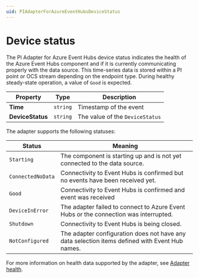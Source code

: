 ```yaml
---
uid: PIAdapterForAzureEventHubsDeviceStatus
---
```


# Device status

The PI Adapter for Azure Event Hubs device status indicates the health of the Azure Event Hubs component and if it is currently communicating properly with the data source. This time-series data is stored within a PI point or OCS stream depending on the endpoint type. During healthy steady-state operation, a value of `Good` is expected.

| Property                          | Type                                 | Description                    |
|-----------------------------------|--------------------------------------|--------------------------------|
| **Time**                        | `string`                               | Timestamp of the event        |
| **DeviceStatus**                | `string`                               | The value of the `DeviceStatus` |

The adapter supports the following statuses:

| Status            | Meaning                                                                                       |
|-------------------|-----------------------------------------------------------------------------------------------|
| `Starting`        | The component is starting up and is not yet connected to the data source.                     |
| `ConnectedNoData` | Connectivity to Event Hubs is confirmed but no events have been received yet.                  |
| `Good`            | Connectivity to Event Hubs is confirmed and event was received                                |
| `DeviceInError`   | The adapter failed to connect to Azure Event Hubs or the connection was interrupted.          |
| `Shutdown`        | Connectivity to Event Hubs is being closed.                                                    |
| `NotConfigured`   | The adapter configuration does not have any data selection items defined with Event Hub names. |

For more information on health data supported by the adapter, see [Adapter health](xref:AdapterHealth).
